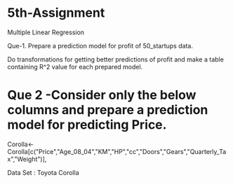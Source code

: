 # 5th-Assignment
Multiple Linear Regression

Que-1. Prepare a prediction model for profit of 50_startups data.

Do transformations for getting better predictions of profit and make a table containing R^2 value for each prepared model.

# Que 2 -Consider only the below columns and prepare a prediction model for predicting Price.

Corolla<-Corolla[c("Price","Age_08_04","KM","HP","cc","Doors","Gears","Quarterly_Tax","Weight")],

Data Set : Toyota Corolla
